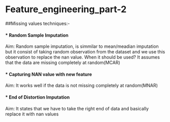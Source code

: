 # Feature_engineering_part-2
##Missing values techniques:-
#### * Random Sample Imputation 
Aim: Random sample imputation, is simmilar to mean/meadian imputation but it consist of taking random observation from the dataset and we use this observation to replace               the nan value.
When it should be used? It assumes that the data are missing completely at random(MCAR)

#### * Capturing NAN value with new feature
  Aim: It works well if the data is not missing completely at random(MNAR)

#### * End of Distortion Imputation
 Aim: It states that we have to take the right end of data and basically replace it with nan values
